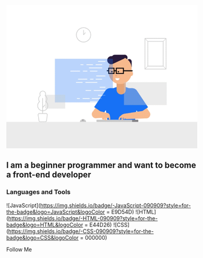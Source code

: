 ![Header](https://github.com/ket02jfu/ket02jfu/blob/main/assets/header.gif)

## I am a beginner programmer and want to become a front-end developer

### Languages and Tools
![JavaScript](https://img.shields.io/badge/-JavaScript-090909?style=for-the-badge&logo=JavaScript&logoColor = E9D54D)
![HTML](https://img.shields.io/badge/-HTML-090909?style=for-the-badge&logo=HTML&logoColor = E44D26)
![CSS](https://img.shields.io/badge/-CSS-090909?style=for-the-badge&logo=CSS&logoColor = 000000)

Follow Me


